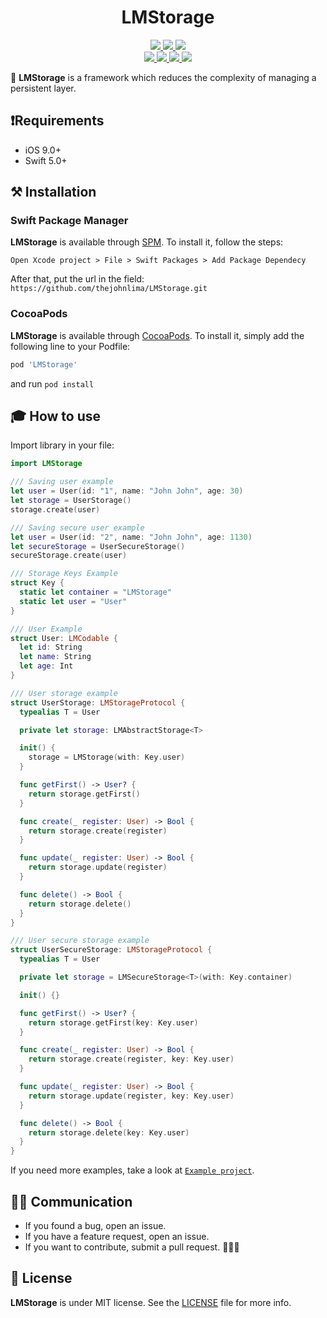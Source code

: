<h1 align="center">LMStorage</h1>

<p align="center">
 <a href="https://github.com/thejohnlima/LMStorage/releases">
  <img src="https://img.shields.io/github/v/release/thejohnlima/LMStorage?style=for-the-badge">
 </a>
 <a href="https://github.com/thejohnlima/LMStorage/actions">
  <img src="https://img.shields.io/github/workflow/status/thejohnlima/LMStorage/CI?style=for-the-badge">
 </a>
 <a href="https://cocoapods.org/pods/LMStorage">
  <img src="https://img.shields.io/badge/Cocoa%20Pods-✓-4BC51D.svg?style=for-the-badge">
 </a><br>
 <a href="https://github.com/thejohnlima/LMStorage">
  <img src="https://img.shields.io/github/repo-size/thejohnlima/LMStorage.svg?style=for-the-badge">
 </a>
 <a href="https://raw.githubusercontent.com/thejohnlima/LMStorage/master/LICENSE">
  <img src="https://img.shields.io/github/license/thejohnlima/LMStorage.svg?style=for-the-badge">
 </a>
 <a href="https://developer.apple.com/ios/">
  <img src="https://img.shields.io/cocoapods/p/LMStorage?style=for-the-badge">
 </a>
 <a href="https://developer.apple.com/swift/">
  <img src="https://img.shields.io/badge/Swift-5-blue.svg?style=for-the-badge">
 </a>
</p>

💾 **LMStorage** is a framework which reduces the complexity of managing a persistent layer.

## ❗️Requirements

- iOS 9.0+
- Swift 5.0+

## ⚒ Installation

### Swift Package Manager

**LMStorage** is available through [SPM](https://developer.apple.com/videos/play/wwdc2019/408/). To install
it, follow the steps:

```script
Open Xcode project > File > Swift Packages > Add Package Dependecy
```

After that, put the url in the field: `https://github.com/thejohnlima/LMStorage.git`

### CocoaPods

**LMStorage** is available through [CocoaPods](https://cocoapods.org/pods/LMStorage). To install
it, simply add the following line to your Podfile:

```ruby
pod 'LMStorage'
```

and run `pod install`

## 🎓 How to use

Import library in your file:

```Swift
import LMStorage
```

```swift
/// Saving user example
let user = User(id: "1", name: "John John", age: 30)
let storage = UserStorage()
storage.create(user)
```

```swift
/// Saving secure user example
let user = User(id: "2", name: "John John", age: 1130)
let secureStorage = UserSecureStorage()
secureStorage.create(user)
```

```swift
/// Storage Keys Example
struct Key {
  static let container = "LMStorage"
  static let user = "User"
}
```

```swift
/// User Example
struct User: LMCodable {
  let id: String
  let name: String
  let age: Int
}
```

```swift
/// User storage example
struct UserStorage: LMStorageProtocol {
  typealias T = User

  private let storage: LMAbstractStorage<T>

  init() {
    storage = LMStorage(with: Key.user)
  }

  func getFirst() -> User? {
    return storage.getFirst()
  }

  func create(_ register: User) -> Bool {
    return storage.create(register)
  }

  func update(_ register: User) -> Bool {
    return storage.update(register)
  }

  func delete() -> Bool {
    return storage.delete()
  }
}
```

```swift
/// User secure storage example
struct UserSecureStorage: LMStorageProtocol {
  typealias T = User

  private let storage = LMSecureStorage<T>(with: Key.container)

  init() {}

  func getFirst() -> User? {
    return storage.getFirst(key: Key.user)
  }

  func create(_ register: User) -> Bool {
    return storage.create(register, key: Key.user)
  }

  func update(_ register: User) -> Bool {
    return storage.update(register, key: Key.user)
  }

  func delete() -> Bool {
    return storage.delete(key: Key.user)
  }
}
```

If you need more examples, take a look at [`Example project`](https://github.com/thejohnlima/LMStorage/tree/master/Example).

## 🙋🏻‍ Communication

- If you found a bug, open an issue.
- If you have a feature request, open an issue.
- If you want to contribute, submit a pull request. 👨🏻‍💻

## 📜 License

**LMStorage** is under MIT license. See the [LICENSE](https://raw.githubusercontent.com/thejohnlima/LMStorage/master/LICENSE?token=ALdmBr7BYPLFm0JcKkmChbVeGU10EblTks5cgHzcwA%3D%3D) file for more info.

